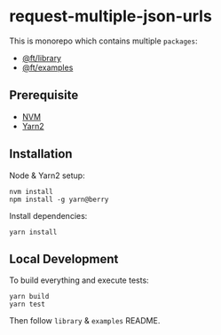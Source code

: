 # request-multiple-json-urls

This is monorepo which contains multiple `packages`:

- [@ft/library](./packages/library/README.md)
- [@ft/examples](./packages/examples/README.md)

## Prerequisite

- [NVM](https://github.com/nvm-sh/nvm/blob/master/README.md)
- [Yarn2](https://yarnpkg.com/)

## Installation

Node & Yarn2 setup:
```
nvm install
npm install -g yarn@berry
```
Install dependencies:

```
yarn install
```

## Local Development

To build everything and execute tests:

```
yarn build
yarn test
```

Then follow `library` & `examples` README.
